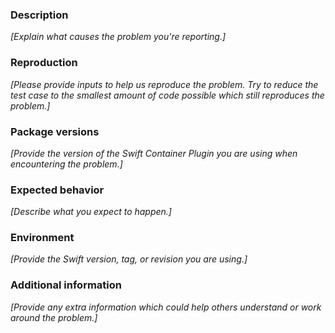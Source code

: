 ### Description

_[Explain what causes the problem you're reporting.]_

### Reproduction

_[Please provide inputs to help us reproduce the problem.   Try to reduce the test case to the smallest amount of code possible which still reproduces the problem.]_

### Package versions

_[Provide the version of the Swift Container Plugin you are using when encountering the problem.]_

### Expected behavior

_[Describe what you expect to happen.]_

### Environment

_[Provide the Swift version, tag, or revision you are using.]_

### Additional information

_[Provide any extra information which could help others understand or work around the problem.]_
